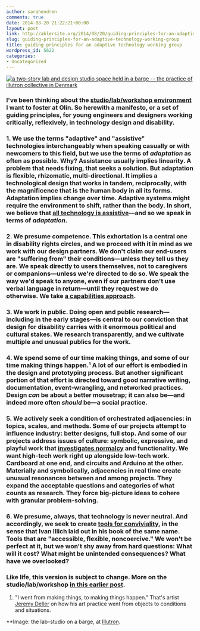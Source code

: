 ```yaml
---
author: sarahendren
comments: true
date: 2014-08-20 21:22:21+00:00
layout: post
link: http://ablersite.org/2014/08/20/guiding-principles-for-an-adaptive-technology-working-group/
slug: guiding-principles-for-an-adaptive-technology-working-group
title: guiding principles for an adaptive technology working group
wordpress_id: 5622
categories:
- Uncategorized
---
```


[![a two-story lab and design studio space held in a barge -- the practice of illutron collective in Denmark](http://ablersite.files.wordpress.com/2014/08/illutron2.jpg)](https://ablersite.files.wordpress.com/2014/08/illutron2.jpg)


### I've been thinking about the [studio/lab/workshop environment](http://ablersite.org/2014/06/16/studio-lab-workshop/) I want to foster at Olin. So herewith a manifesto, or a set of guiding principles, for young engineers and designers working critically, reflexively, in technology design and disability.




### 1. We use the terms "adaptive" and "assistive" technologies interchangeably when speaking casually or with newcomers to this field, but we use **the terms of _adaptation_** as often as possible. Why? Assistance usually implies linearity. A problem that needs fixing, that seeks a solution. But adaptation is flexible, rhizomatic, multi-directional. It implies a technological design that works in tandem, reciprocally, with the magnificence that is the human body in all its forms. Adaptation implies change over time. Adaptive systems might require the environment to shift, rather than the body. In short, we believe that [all technology is assistive](https://medium.com/backchannel/all-technology-is-assistive-ac9f7183c8cd#.a4rzzhel5)—and so we speak in terms of _adaptation_.




### 2. We **presume competence**. This exhortation is a central one in disability rights circles, and we proceed with it in mind as we work with our design partners. We don't claim our end-users are "suffering from" their conditions—unless they tell us they are. We speak directly to users themselves, not to caregivers or companions—unless we're directed to do so. We speak the way we'd speak to anyone, even if our partners don't use verbal language in return—until they request we do otherwise. We take [**a capabilities approach**](http://en.wikipedia.org/wiki/Capabilities_approach).




### 3. **We work in public**. Doing open and public research—including in the early stages—is central to our conviction that design for disability carries with it enormous political and cultural stakes. We research transparently, and we cultivate multiple and unusual publics for the work.




### 4. We spend some of our time **making things**, and some of our time **making things happen**.¹ A lot of our effort is embodied in the design and prototyping process. But another significant portion of that effort is directed toward good narrative writing, documentation, event-wrangling, and networked practices. Design _can_ be about a better mousetrap; it can also be—and indeed more often _should_ be—a social practice.




### 5. We actively seek a condition of **orchestrated adjacencies**: in topics, scales, and methods. Some of our projects attempt to influence industry: better designs, full stop. And some of our projects address issues of culture: symbolic, expressive, and playful work that [investigates normalcy](http://ablersite.org/investigating-normal/) and functionality. We want high-tech work right up alongside low-tech work. Cardboard at one end, and circuits and Arduino at the other. Materially and symbolically, adjacencies in real time create unusual resonances between and among projects. They expand the acceptable questions and categories of what counts as research. They force big-picture ideas to cohere with granular problem-solving.




### 6. We presume, always, that **technology is never neutral**. And accordingly, we seek to create [tools for conviviality](http://www.theatlantic.com/technology/archive/2012/04/why-the-landline-telephone-was-the-perfect-tool/255930/), in the sense that Ivan Illich laid out in his book of the same name. Tools that are "accessible, flexible, noncoercive." We won't be perfect at it, but we won't shy away from hard questions: What will it cost? What might be unintended consequences? What have we overlooked?




### Like life, this version is subject to change. More on the studio/lab/workshop [in this earlier post](http://ablersite.org/2014/06/16/studio-lab-workshop/).


1. "I went from making things, to making things happen." That's artist [Jeremy Deller](http://www.jeremydeller.org/) on how his art practice went from objects to conditions and situations.

**Image: the lab-studio on a barge, at [Illutron](http://illutron.dk/About-illutron).
